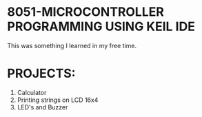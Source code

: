 # 8051-MICROCONTROLLER PROGRAMMING USING KEIL IDE
This was something I learned in my free time.

# PROJECTS:
1) Calculator
2) Printing strings on LCD 16x4
3) LED's and Buzzer
